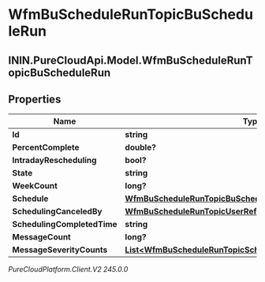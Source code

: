 # WfmBuScheduleRunTopicBuScheduleRun

## ININ.PureCloudApi.Model.WfmBuScheduleRunTopicBuScheduleRun

## Properties

|Name | Type | Description | Notes|
|------------ | ------------- | ------------- | -------------|
| **Id** | **string** |  | [optional] |
| **PercentComplete** | **double?** |  | [optional] |
| **IntradayRescheduling** | **bool?** |  | [optional] |
| **State** | **string** |  | [optional] |
| **WeekCount** | **long?** |  | [optional] |
| **Schedule** | [**WfmBuScheduleRunTopicBuScheduleReference**](WfmBuScheduleRunTopicBuScheduleReference) |  | [optional] |
| **SchedulingCanceledBy** | [**WfmBuScheduleRunTopicUserReference**](WfmBuScheduleRunTopicUserReference) |  | [optional] |
| **SchedulingCompletedTime** | **string** |  | [optional] |
| **MessageCount** | **long?** |  | [optional] |
| **MessageSeverityCounts** | [**List&lt;WfmBuScheduleRunTopicSchedulerMessageSeverityCount&gt;**](WfmBuScheduleRunTopicSchedulerMessageSeverityCount) |  | [optional] |



_PureCloudPlatform.Client.V2 245.0.0_

